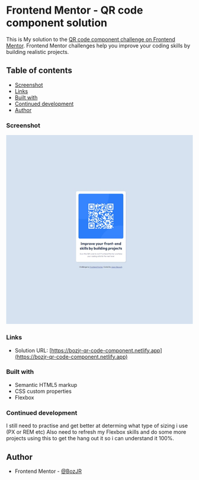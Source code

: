 # Frontend Mentor - QR code component solution

This is My solution to the [QR code component challenge on Frontend Mentor](https://www.frontendmentor.io/challenges/qr-code-component-iux_sIO_H). Frontend Mentor challenges help you improve your coding skills by building realistic projects. 


## Table of contents

  - [Screenshot](#screenshot)
  - [Links](#links)
  - [Built with](#built-with)
  - [Continued development](#continued-development)
  - [Author](#author)



### Screenshot

![](./completion%20pic/qr-code-component-screenshot.jpeg)


### Links

- Solution URL: [https://bozjr-qr-code-component.netlify.app](https://bozjr-qr-code-component.netlify.app)


### Built with

- Semantic HTML5 markup
- CSS custom properties
- Flexbox


### Continued development

I still need to practise and get better at determing what type of sizing i use (PX or REM etc) Also need to refresh my Flexbox skills and do some more projects using this to get the hang out it so i can understand it 100%. 


## Author

- Frontend Mentor - [@BozJR](https://www.frontendmentor.io/profile/BozJR)

